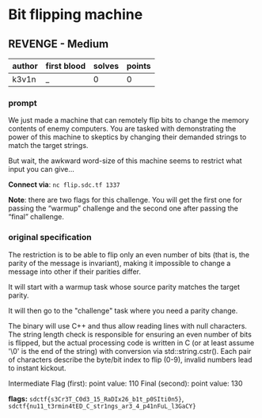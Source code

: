 # Bit flipping machine
## REVENGE - Medium
| author | first blood | solves | points |
| --- | --- | --- | --- |
| k3v1n | _ | 0 | 0 |
### prompt
We just made a machine that can remotely flip bits to change the memory contents of enemy computers. You are tasked with demonstrating the power of this machine to skeptics by changing their demanded strings to match the target strings.

But wait, the awkward word-size of this machine seems to restrict what input you can give...

**Connect via**:
`nc flip.sdc.tf 1337`

**Note**: there are two flags for this challenge. You will get the first one for passing the “warmup” challenge and the second one after passing the “final” challenge.

### original specification
The restriction is to be able to flip only an even number of bits (that is, the parity of the message is invariant), making it impossible to change a message into other if their parities differ.

It will start with a warmup task whose source parity matches the target parity.

It will then go to the "challenge" task where you need a parity change.

The binary will use C++ and thus allow reading lines with null characters. The string length check is responsible for ensuring an even number of bits is flipped, but the actual processing code is written in C (or at least assume '\0' is the end of the string) with conversion via std::string.cstr(). Each pair of characters describe the byte/bit index to flip (0-9), invalid numbers lead to instant kickout.

Intermediate Flag (first): point value: 110
Final (second): point value: 130

**flags:** `sdctf{s3Cr3T_C0d3_15_RaDIx26_b1t_p0SIti0n5}`, `sdctf{nu11_t3rmin4tED_C_str1ngs_ar3_4_p41nFuL_l3GaCY}`